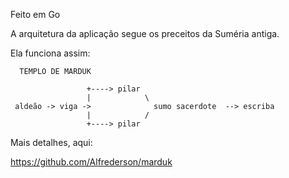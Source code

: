 Feito em Go

A arquitetura da aplicação segue os preceitos da Suméria antiga.


Ela funciona assim:

```
  TEMPLO DE MARDUK
 
                 +----> pilar
                 |            \                   
 aldeão -> viga ->              sumo sacerdote  --> escriba
                 |            /
                 +----> pilar

```


Mais detalhes, aqui:

https://github.com/Alfrederson/marduk